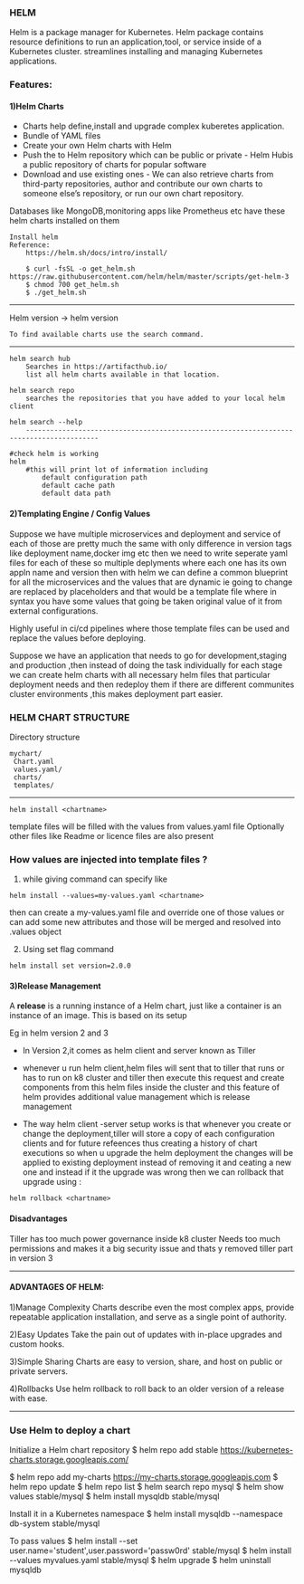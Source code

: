 ### HELM

Helm is a package manager for Kubernetes.
Helm package contains resource definitions to run an application,tool, or	service inside of a Kubernetes cluster. 
streamlines installing and managing Kubernetes applications. 

### Features:
#### 1)Helm Charts
- Charts	help define,install and upgrade complex kuberetes application.
- Bundle of YAML files
- Create your own Helm charts with Helm
- Push the to Helm repository which can be public or private - Helm Hubis a	public repository of charts for popular software
- Download and use existing ones - 	We can also retrieve charts from third-party repositories, author and contribute our own charts	to someone else’s repository, or run our   own chart repository.


Databases like MongoDB,monitoring apps like Prometheus etc have these helm charts installed on them 

	Install helm
	Reference:
		https://helm.sh/docs/intro/install/
		
		$ curl -fsSL -o get_helm.sh https://raw.githubusercontent.com/helm/helm/master/scripts/get-helm-3
		$ chmod 700 get_helm.sh
		$ ./get_helm.sh

--------------------------------------------------------------------------------------
Helm version
		-> helm version
	
	To find available charts use the search command.
	
----------------------------------------------------------------------------------------	
	helm search hub
		Searches in https://artifacthub.io/
		list all helm charts available in that location.

	helm search repo 
		searches the repositories that you have added to your local helm client
		
	helm search --help
		----------------------------------------------------------------------------------------		
		
	#check helm is working
	helm
		#this will print lot of information including
			default configuration path
			default cache path
			default data path

#### 2)Templating Engine / Config Values

Suppose we have multiple microservices and deployment and service of each of those are pretty much the same with only difference in version tags like deployment name,docker img etc then we need to write seperate yaml files for each of these so multiple deplyments where each one has its own appln name and version then with helm we can define a common blueprint for all the microservices and the values that are dynamic ie going to change are replaced by placeholders and that would be a template file where in syntax you have some values that going be taken original value of it from external configurations.

Highly useful in ci/cd pipelines where those template files can be used and replace the values before deploying.

Suppose we have an application that needs to go for development,staging and production ,then instead of doing the task individually for each stage we can create helm charts with all necessary helm files that particular deployment needs and then redeploy them if there are different communites cluster environments ,this makes deployment part easier.

### HELM CHART STRUCTURE

Directory structure 
```
mychart/ 
 Chart.yaml 
 values.yaml/ 
 charts/ 
 templates/ 
```
----------------------------------------
```
helm install <chartname>
```
template files will be filled with the values from values.yaml file
Optionally other files like Readme or licence files are also present

### How values are injected into template files ?
1. while giving command can specify like
 ```
helm install --values=my-values.yaml <chartname>
```
then can create a my-values.yaml file and override one of those values or can add some new attributes and those will be merged and resolved into .values object

2. Using set flag command
 ```
helm install set version=2.0.0
```
#### 3)Release Management
 A **release** is a running instance of a Helm chart, just like a container is an instance of an image.
 This is based on its setup
 
 Eg in helm version 2 and 3
 - In Version 2,it comes as helm client and server known as Tiller 
- whenever u run helm client,helm files will sent that to tiller that runs or has to run on k8 cluster
and tiller then execute this request and create components from this helm files inside the cluster and this feature of helm provides additional value management which is release management

- The way helm client -server setup works is that whenever you create or change the deployment,tiller will store a copy of each configuration clients and for future refeences thus creating a history of chart executions so when u upgrade the helm deployment the changes will be applied to existing deployment instead of removing it and ceating a new one and instead if it the upgrade was wrong then we can rollback that upgrade using :
 ```
helm rollback <chartname>
```

#### Disadvantages
Tiller has too much power governance inside k8 cluster
Needs too much permissions and makes it a big security issue and thats y removed tiller part in version 3

------------

#### ADVANTAGES OF HELM:
1)Manage Complexity
Charts describe even the most complex apps, provide repeatable application installation, and serve as a single point of authority.

2)Easy Updates
Take the pain out of updates with in-place upgrades and custom hooks.

3)Simple Sharing
Charts are easy to version, share, and host on public or private servers.

4)Rollbacks
Use helm rollback to roll back to an older version of a release with ease.

-------------

### Use Helm to deploy a chart

Initialize a Helm chart repository $ helm repo add stable https://kubernetes-charts.storage.googleapis.com/

$ helm repo add my-charts https://my-charts.storage.googleapis.com
$ helm repo update
$ helm repo list
$ helm search repo mysql
$ helm show values stable/mysql
$ helm install mysqldb stable/mysql

Install it in a Kubernetes namespace
$ helm install mysqldb --namespace db-system stable/mysql

To pass values
$ helm install --set user.name='student',user.password='passw0rd' stable/mysql
$ helm install --values myvalues.yaml stable/mysql
$ helm upgrade
$ helm uninstall mysqldb

